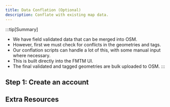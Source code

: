 ```yaml
---
title: Data Conflation (Optional)
description: Conflate with existing map data.
---
```


:::tip[Summary]
- We have field validated data that can be merged into OSM.
- However, first we must check for conflicts in the geometries and tags.
- Our conflation scripts can handle a lot of this, with some manual
  input where necessary.
- This is built directly into the FMTM UI.
- The final validated and tagged geometries are bulk uploaded to OSM. 
:::

## Step 1: Create an account

## Extra Resources
